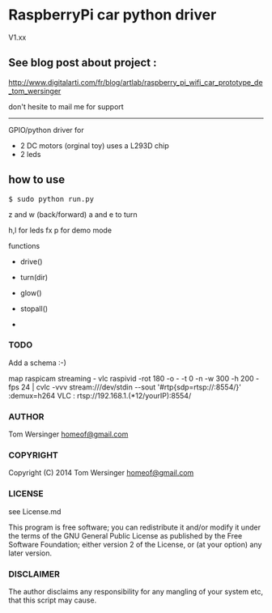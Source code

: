 RaspberryPi car python driver
=====================

V1.xx

## See blog post about project :

http://www.digitalarti.com/fr/blog/artlab/raspberry_pi_wifi_car_prototype_de_tom_wersinger

don't hesite to mail me for support


---------------
GPIO/python driver for 

* 2 DC motors (orginal toy)  uses a L293D chip
* 2 leds

how to use
---------------
<pre>
$ sudo python run.py
</pre>

z and w (back/forward)
a and e to turn

h,l for leds fx
p for demo mode


functions

* drive()
* turn(dir)
* glow()
* stopall()


* 

### TODO

Add a schema :-)

map raspicam streaming - vlc 
raspivid -rot 180 -o - -t 0 -n -w 300 -h 200 -fps 24 | cvlc -vvv stream:///dev/stdin --sout '#rtp{sdp=rtsp://:8554/}' :demux=h264
VLC : rtsp://192.168.1.(*12/yourIP):8554/

### AUTHOR

Tom Wersinger homeof@gmail.com

### COPYRIGHT

Copyright (C) 2014 Tom Wersinger homeof@gmail.com

### LICENSE

see License.md

This program is free software; you can redistribute it and/or modify it under the terms of the GNU General Public License as published by the Free Software Foundation; either version 2 of the License, or (at your option) any later version.

### DISCLAIMER

The author disclaims any responsibility for any mangling of your system etc, that this script may cause.
